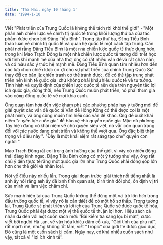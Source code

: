 ```yaml
---
title: 'Thứ Hai, ngày 10 tháng 1'
date: '1994-1-10'
---
```

Viết "Phát triển của Trung Quốc là không thể tách rời khỏi thế giới" - "Một phản ánh chiến lược về chính trị quốc tế trong khối lượng thứ ba của tác phẩm được chọn bởi Đặng Tiểu Bình". Trong tập thứ ba, Đặng Tiểu Bình thảo luận về chính trị quốc tế và quan hệ quốc tế một cách tập trung. Cần phải nói rằng Đặng Tiểu Bình là một nhà chiến lược quốc tế thực dụng hơn, trong khi Mao Trạch Đông là một nhà chiến lược quốc tế tương đối triết học với tính khí mạnh mẽ của nhà thơ, ông có rất nhiều vấn đề và rất chán nản và có màu sắc ý thức hệ mạnh mẽ. Đặng Tiểu Bình quan tâm nhiều hơn đến các lựa chọn chiến lược có lợi cho sự phát triển của chính Trung Quốc Sự thay đổi cơ bản là: chiến tranh có thể tránh được, để có thể tập trung phát triển nền kinh tế quốc gia, chứ không phải khẩu hiệu quốc tế về tư tưởng. Tình hình và quyết định của chiến lược quốc tế nên dựa trên nguyên tắc lợi ích quốc gia, đồng thời, nếu Trung Quốc muốn phát triển, nó phải tham gia vào cộng đồng quốc tế về mọi khía cạnh.

Ông quan tâm hơn đến việc khám phá các phương pháp hay ý tưởng mới để giải quyết các vấn đề quốc tế Vấn đề Hồng Kông có thể được coi là một phát minh, và ông cũng muốn tìm hiểu các vấn đề khác. Ông đề xuất khái niệm "quyền lực quốc gia" để bảo vệ chủ quyền quốc gia. Mặc dù phương Tây hiện đang có khái niệm về chủ quyền siêu việt, nó vẫn còn quan trọng đối với các nước đang phát triển và không thể vượt qua. Ông đặc biệt thận trọng về điều này ". "Đây là một khái niệm rất sáng tạo cho" quyền con người ".

Mao Trạch Đông rất coi trọng ảnh hưởng của thế giới, vì vậy có nhiều động thái đáng kinh ngạc. Đặng Tiểu Bình cũng có một ý tưởng như vậy, ông rất chú ý đến thực tế rằng một quốc gia lớn như Trung Quốc phải đóng góp lớn hơn cho thế giới và nhân loại.

Nói về điều này nhiều lần. Trong giai đoạn trước, giải thích nổi tiếng nhất là anh ấy nói rằng anh ấy đã bình tĩnh quan sát, bình tĩnh đối phó, ổn định vị trí của mình và làm việc chăm chỉ.

Sức mạnh hiện tại của Trung Quốc không thể đóng một vai trò lớn hơn trong đấu trường quốc tế, vì vậy nó là cần thiết để có một hồ sơ thấp. Trong tương lai, Trung Quốc sẽ phát triển và lợi ích của Trung Quốc sẽ được quốc tế hóa, Trung Quốc phải đạt được một vị thế quốc tế thuận lợi hơn. Hiệu sách cá nhân đã đến với một cuốn sách mới: "Bài kiểm tra sàng lọc bí mật", được viết bởi người Hà Lan, về văn hóa khiêu dâm cổ xưa, "Giới tính của phụ nữ", rất mạnh mẽ, nhưng không tốt lắm, viết "Tropic" của giới trẻ được giáo dục, Đó cũng là một cuốn sách bị cấm. Ngày nay, có khá nhiều cuốn sách như vậy, tất cả vì "lợi ích kinh tế".